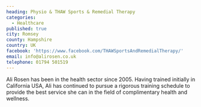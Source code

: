 ```yaml
---
heading: Physio & THAW Sports & Remedial Therapy
categories:
  - Healthcare
published: true
city: Romsey
county: Hampshire
country: UK
facebook: 'https://www.facebook.com/THAWSportsAndRemedialTherapy/'
email: info@alirosen.co.uk
telephone: 01794 501519
---
```

Ali Rosen has been in the health sector since 2005. Having trained initially in California USA, Ali has continued to pursue a rigorous training schedule to provide the best service she can in the field of complimentary health and wellness.
